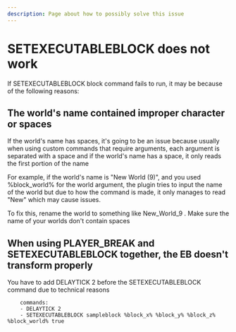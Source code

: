 ```yaml
---
description: Page about how to possibly solve this issue
---
```


# SETEXECUTABLEBLOCK does not work

If SETEXECUTABLEBLOCK block command fails to run, it may be because of the following reasons:



## The world's name contained improper character or spaces

If the world's name has spaces, it's going to be an issue because usually when using custom commands that require arguments, each argument is separated with a space and if the world's name has a space, it only reads the first portion of the name

For example, if the world's name is "New World (9)", and you used %block\_world% for the world argument, the plugin tries to input the name of the world but due to how the command is made, it only manages to read "New" which may cause issues.

To fix this, rename the world to something like New\_World\_9 . Make sure the name of your worlds don't contain spaces



## When using PLAYER\_BREAK and SETEXECUTABLEBLOCK together, the EB doesn't transform properly

You have to add DELAYTICK 2 before the SETEXECUTABLEBLOCK command due to technical reasons



```
    commands:
    - DELAYTICK 2
    - SETEXECUTABLEBLOCK sampleblock %block_x% %block_y% %block_z% %block_world% true
```
